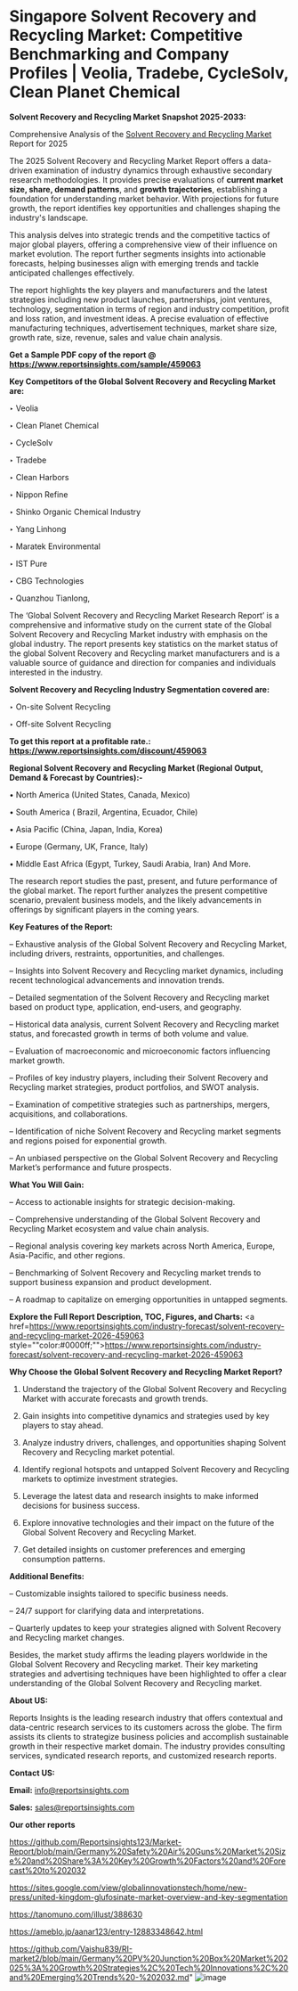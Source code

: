 # Singapore Solvent Recovery and Recycling Market: Competitive Benchmarking and Company Profiles | Veolia, Tradebe, CycleSolv, Clean Planet Chemical

<strong>Solvent Recovery and Recycling Market Snapshot 2025-2033:</strong>

Comprehensive Analysis of the <a href=https://www.reportsinsights.com/sample/459063>Solvent Recovery and Recycling Market</a> Report for 2025

The 2025 Solvent Recovery and Recycling Market Report offers a data-driven examination of industry dynamics through exhaustive secondary research methodologies. It provides precise evaluations of <strong>current market size, share, demand patterns</strong>, and <strong>growth trajectories</strong>, establishing a foundation for understanding market behavior. With projections for future growth, the report identifies key opportunities and challenges shaping the industry's landscape.

This analysis delves into strategic trends and the competitive tactics of major global players, offering a comprehensive view of their influence on market evolution. The report further segments insights into actionable forecasts, helping businesses align with emerging trends and tackle anticipated challenges effectively.

The report highlights the key players and manufacturers and the latest strategies including new product launches, partnerships, joint ventures, technology, segmentation in terms of region and industry competition, profit and loss ration, and investment ideas. A precise evaluation of effective manufacturing techniques, advertisement techniques, market share size, growth rate, size, revenue, sales and value chain analysis.

<strong>Get a Sample PDF copy of the report @ <a href=https://www.reportsinsights.com/sample/459063 style=color:#0000ff;>https://www.reportsinsights.com/sample/459063</a></strong>

<strong>Key Competitors of the Global Solvent Recovery and Recycling Market are:</strong>

‣ Veolia

‣ Clean Planet Chemical

‣ CycleSolv

‣ Tradebe

‣ Clean Harbors

‣ Nippon Refine

‣ Shinko Organic Chemical Industry

‣ Yang Linhong

‣ Maratek Environmental

‣ IST Pure

‣ CBG Technologies

‣ Quanzhou Tianlong,

The ‘Global Solvent Recovery and Recycling Market Research Report’ is a comprehensive and informative study on the current state of the Global Solvent Recovery and Recycling Market industry with emphasis on the global industry. The report presents key statistics on the market status of the global Solvent Recovery and Recycling market manufacturers and is a valuable source of guidance and direction for companies and individuals interested in the industry.

<strong>Solvent Recovery and Recycling Industry Segmentation covered are:</strong>

‣ On-site Solvent Recycling

‣ Off-site Solvent Recycling

<strong>To get this report at a profitable rate.: <a href=https://www.reportsinsights.com/discount/459063 style=color:#0000ff;>https://www.reportsinsights.com/discount/459063</a></strong>

<strong>Regional Solvent Recovery and Recycling Market (Regional Output, Demand &amp; Forecast by Countries):-</strong>

• North America (United States, Canada, Mexico)

• South America ( Brazil, Argentina, Ecuador, Chile)

• Asia Pacific (China, Japan, India, Korea)

• Europe (Germany, UK, France, Italy)

• Middle East Africa (Egypt, Turkey, Saudi Arabia, Iran) And More.

The research report studies the past, present, and future performance of the global market. The report further analyzes the present competitive scenario, prevalent business models, and the likely advancements in offerings by significant players in the coming years.

<strong>Key Features of the Report:</strong>

– Exhaustive analysis of the Global Solvent Recovery and Recycling Market, including drivers, restraints, opportunities, and challenges.

– Insights into Solvent Recovery and Recycling market dynamics, including recent technological advancements and innovation trends.

– Detailed segmentation of the Solvent Recovery and Recycling market based on product type, application, end-users, and geography.

– Historical data analysis, current Solvent Recovery and Recycling market status, and forecasted growth in terms of both volume and value.

– Evaluation of macroeconomic and microeconomic factors influencing market growth.

– Profiles of key industry players, including their Solvent Recovery and Recycling market strategies, product portfolios, and SWOT analysis.

– Examination of competitive strategies such as partnerships, mergers, acquisitions, and collaborations.

– Identification of niche Solvent Recovery and Recycling market segments and regions poised for exponential growth.

– An unbiased perspective on the Global Solvent Recovery and Recycling Market’s performance and future prospects.

<strong>What You Will Gain:</strong>

– Access to actionable insights for strategic decision-making.

– Comprehensive understanding of the Global Solvent Recovery and Recycling Market ecosystem and value chain analysis.

– Regional analysis covering key markets across North America, Europe, Asia-Pacific, and other regions.

– Benchmarking of Solvent Recovery and Recycling market trends to support business expansion and product development.

– A roadmap to capitalize on emerging opportunities in untapped segments.

<strong>Explore the Full Report Description, TOC, Figures, and Charts:</strong>
<a href=https://www.reportsinsights.com/industry-forecast/solvent-recovery-and-recycling-market-2026-459063 style=""color:#0000ff;"">https://www.reportsinsights.com/industry-forecast/solvent-recovery-and-recycling-market-2026-459063</a>

<strong>Why Choose the Global Solvent Recovery and Recycling Market Report?</strong>

1. Understand the trajectory of the Global Solvent Recovery and Recycling Market with accurate forecasts and growth trends.

2. Gain insights into competitive dynamics and strategies used by key players to stay ahead.

3. Analyze industry drivers, challenges, and opportunities shaping Solvent Recovery and Recycling market potential.

4. Identify regional hotspots and untapped Solvent Recovery and Recycling markets to optimize investment strategies.

5. Leverage the latest data and research insights to make informed decisions for business success.

6. Explore innovative technologies and their impact on the future of the Global Solvent Recovery and Recycling Market.

7. Get detailed insights on customer preferences and emerging consumption patterns.

<strong>Additional Benefits:</strong>

– Customizable insights tailored to specific business needs.

– 24/7 support for clarifying data and interpretations.

– Quarterly updates to keep your strategies aligned with Solvent Recovery and Recycling market changes.

Besides, the market study affirms the leading players worldwide in the Global Solvent Recovery and Recycling market. Their key marketing strategies and advertising techniques have been highlighted to offer a clear understanding of the Global Solvent Recovery and Recycling market.

<strong><strong>About US</strong>:</strong>

Reports Insights is the leading research industry that offers contextual and data-centric research services to its customers across the globe. The firm assists its clients to strategize business policies and accomplish sustainable growth in their respective market domain. The industry provides consulting services, syndicated research reports, and customized research reports.

<strong>Contact US:</strong>

<p class=><b>Email:</b> <a href=mailto:info@reportsinsights.com>info@reportsinsights.com</a></p>
<p class=><b>Sales:</b> <a href=mailto:sales@reportsinsights.com>sales@reportsinsights.com</a></p>

<strong>Our other reports</strong>

<a href=https://github.com/Reportsinsights123/Market-Report/blob/main/Germany%20Safety%20Air%20Guns%20Market%20Size%20and%20Share%3A%20Key%20Growth%20Factors%20and%20Forecast%20to%202032>https://github.com/Reportsinsights123/Market-Report/blob/main/Germany%20Safety%20Air%20Guns%20Market%20Size%20and%20Share%3A%20Key%20Growth%20Factors%20and%20Forecast%20to%202032</a>

<a href=https://sites.google.com/view/globalinnovationstech/home/new-press/united-kingdom-glufosinate-market-overview-and-key-segmentation>https://sites.google.com/view/globalinnovationstech/home/new-press/united-kingdom-glufosinate-market-overview-and-key-segmentation</a>

<a href=https://tanomuno.com/illust/388630>https://tanomuno.com/illust/388630</a>

<a href=https://ameblo.jp/aanar123/entry-12883348642.html>https://ameblo.jp/aanar123/entry-12883348642.html</a>

<a href=https://github.com/Vaishu839/RI-market2/blob/main/Germany%20PV%20Junction%20Box%20Market%202025%3A%20Growth%20Strategies%2C%20Tech%20Innovations%2C%20and%20Emerging%20Trends%20-%202032.md>https://github.com/Vaishu839/RI-market2/blob/main/Germany%20PV%20Junction%20Box%20Market%202025%3A%20Growth%20Strategies%2C%20Tech%20Innovations%2C%20and%20Emerging%20Trends%20-%202032.md</a>"
![image](https://github.com/user-attachments/assets/caa8164b-316e-4bba-b6ae-4d775b343bf4)
